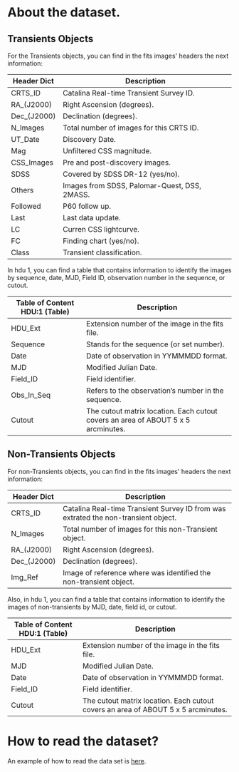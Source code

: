 # About the dataset.

## Transients Objects

For the Transients objects, you can find in the fits images' headers the next information: 

| Header Dict | Description                                  |
|-------------|----------------------------------------------|
| CRTS_ID     | Catalina Real-time Transient Survey  ID.     |
| RA_(J2000)  | Right Ascension (degrees).                   |
| Dec_(J2000) | Declination (degrees).                       |
| N_Images    | Total number of images for this CRTS ID.     |
| UT_Date     | Discovery Date.                              |
| Mag         | Unfiltered CSS magnitude.                    |
| CSS_Images  | Pre and post-discovery images.               |
| SDSS        | Covered by SDSS DR-12 (yes/no).              |
| Others      | Images from SDSS, Palomar-Quest, DSS, 2MASS. |
| Followed    | P60 follow up.                               |
| Last        | Last data update.                            |
| LC          | Curren CSS lightcurve.                       |
| FC          | Finding chart (yes/no).                      |
| Class       | Transient classification.                    |


In hdu 1, you can find a table that contains information to identify the images by sequence, date, MJD, Field ID, observation number in the sequence, or cutout.

| Table of Content HDU:1 (Table) | Description                                                                |
|-------------------------|-----------------------------------------------------------------------------------|
| HDU_Ext                 | Extension number of the image in the fits file.                                   |
| Sequence                | Stands for the sequence (or set number).                                          |
| Date                    | Date of observation in YYMMMDD format.                                            |
| MJD                     | Modified Julian Date.                                                             |
| Field_ID                | Field identifier.                                                                 |
| Obs_In_Seq              | Refers to the observation’s number in the sequence.                               |
| Cutout                  | The cutout matrix location. Each cutout covers an area of ABOUT 5 x 5 arcminutes. |

## Non-Transients Objects

For non-Transients objects, you can find in the fits images' headers the next information: 


| Header Dict | Description                                  |
|-------------|----------------------------------------------|
| CRTS_ID     | Catalina Real-time Transient Survey  ID from was extrated the non-transient object.     |
| N_Images    | Total number of images for this non-Transient object.     |
| RA_(J2000)  | Right Ascension (degrees).                   |
| Dec_(J2000) | Declination (degrees).                       |
| Img_Ref    | Image of reference where was identified the non-transient object.     |

Also, in hdu 1, you can find a table that contains information to identify the images of non-transients by MJD, date, field id, or cutout.

| Table of Content HDU:1 (Table) | Description                                                                |
|-------------------------|-----------------------------------------------------------------------------------|
| HDU_Ext                 | Extension number of the image in the fits file.                                   |
| MJD                     | Modified Julian Date.                                                             |
| Date                    | Date of observation in YYMMMDD format.                                            |
| Field_ID                | Field identifier.                                                                 |
| Cutout                  | The cutout matrix location. Each cutout covers an area of ABOUT 5 x 5 arcminutes. |


# How to read the dataset?

An example of how to read the data set is [here](../master/Read_dataset.ipynb).